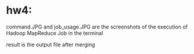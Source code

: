# hw4: 
command.JPG and job_usage.JPG are the screenshots of the execution of Hadoop MapReduce Job in the terminal  

result is the output file after merging
